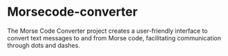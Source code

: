 # Morsecode-converter
The Morse Code Converter project creates a user-friendly interface to convert text messages to and from Morse code, facilitating communication through dots and dashes.
